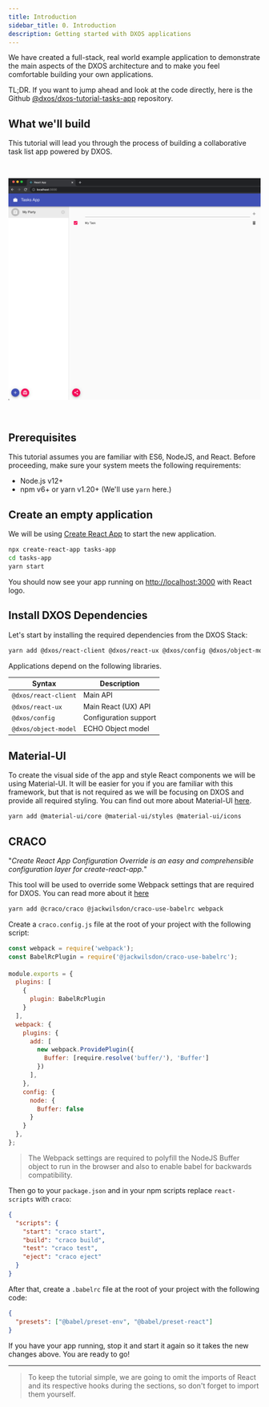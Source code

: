 ```yaml
---
title: Introduction
sidebar_title: 0. Introduction
description: Getting started with DXOS applications
---
```


We have created a full-stack, real world example application to demonstrate the main aspects of the DXOS architecture
and to make you feel comfortable building your own applications.

TL;DR. If you want to jump ahead and look at the code directly, here is the Github
[@dxos/dxos-tutorial-tasks-app](https://github.com/dxos/dxos-tutorial-tasks-app) repository.

## What we'll build

This tutorial will lead you through the process of building a collaborative task list app powered by DXOS.

<br/>

![data](images/data-05.png)

<br/>


## Prerequisites

This tutorial assumes you are familiar with ES6, NodeJS, and React.
Before proceeding, make sure your system meets the following requirements:

- Node.js v12+
- npm v6+ or yarn v1.20+ (We'll use `yarn` here.)


## Create an empty application

We will be using [Create React App](https://reactjs.org/docs/create-a-new-react-app.html) to start the new application.

```bash
npx create-react-app tasks-app
cd tasks-app
yarn start
```

You should now see your app running on [http://localhost:3000](http://localhost:3000) with React logo.

## Install DXOS Dependencies

Let's start by installing the required dependencies from the DXOS Stack:

```bash
yarn add @dxos/react-client @dxos/react-ux @dxos/config @dxos/object-model
```

Applications depend on the following libraries.

| Syntax               | Description           |
| -------------------- | --------------------- |
| `@dxos/react-client` | Main API              |
| `@dxos/react-ux`     | Main React (UX) API   |
| `@dxos/config`       | Configuration support |
| `@dxos/object-model` | ECHO Object model     |

## Material-UI

To create the visual side of the app and style React components we will be using Material-UI.
It will be easier for you if you are familiar with this framework,
but that is not required as we will be focusing on DXOS and provide all required styling.
You can find out more about Material-UI [here](https://material-ui.com/).

```bash
yarn add @material-ui/core @material-ui/styles @material-ui/icons
```

## CRACO

"_Create React App Configuration Override is an easy and comprehensible configuration layer for create-react-app._"

This tool will be used to override some Webpack settings that are required for DXOS.
You can read more about it [here](https://github.com/gsoft-inc/craco)

```bash
yarn add @craco/craco @jackwilsdon/craco-use-babelrc webpack
```

Create a `craco.config.js` file at the root of your project with the following script:

```js
const webpack = require('webpack');
const BabelRcPlugin = require('@jackwilsdon/craco-use-babelrc');

module.exports = {
  plugins: [
    {
      plugin: BabelRcPlugin
    }
  ],
  webpack: {
    plugins: {
      add: [
        new webpack.ProvidePlugin({
          Buffer: [require.resolve('buffer/'), 'Buffer']
        })
      ],
    },
    config: {
      node: {
        Buffer: false
      }
    }
  },
};
```
> The Webpack settings are required to polyfill the NodeJS Buffer object to run in the browser and also to enable babel for backwards compatibility.

Then go to your `package.json` and in your npm scripts replace `react-scripts` with `craco`:

```json
{
  "scripts": {
    "start": "craco start",
    "build": "craco build",
    "test": "craco test",
    "eject": "craco eject"
  }
}
```

After that, create a `.babelrc` file at the root of your project with the following code:

```json
{
  "presets": ["@babel/preset-env", "@babel/preset-react"]
}
```

If you have your app running, stop it and start it again so it takes the new changes above. You are ready to go!

---
> To keep the tutorial simple, we are going to omit the imports of React and its respective hooks during the sections, so don't forget to import them yourself.
